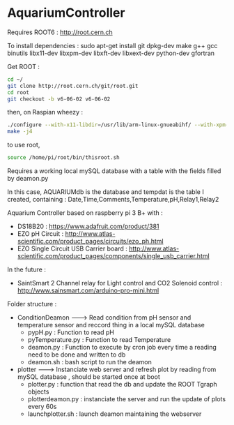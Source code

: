 # AquariumController

Requires ROOT6 : http://root.cern.ch 

To install dependencies : 
sudo apt-get install git dpkg-dev make g++ gcc binutils libx11-dev libxpm-dev libxft-dev libxext-dev python-dev gfortran

Get ROOT : 
```bash
cd ~/
git clone http://root.cern.ch/git/root.git
cd root
git checkout -b v6-06-02 v6-06-02
```

then, on Raspian wheezy : 
```bash
./configure --with-x11-libdir=/usr/lib/arm-linux-gnueabihf/ --with-xpm-libdir=/usr/lib/arm-linux-gnueabihf/ --with-xft-libdir=/usr/lib/arm-linux-gnueabihf/ --with-xext-libdir=/usr/lib/arm-linux-gnueabihf/ --enable-http --enable-python
make -j4
```
to use root, 

```bash
source /home/pi/root/bin/thisroot.sh
```

Requires a working local mySQL database with a table with the fields filled by deamon.py

In this case, AQUARIUMdb is the database and tempdat is the table I created, containing : Date,Time,Comments,Temperature,pH,Relay1,Relay2


Aquarium Controller based on raspberry pi 3 B+ with : 
- DS18B20 : https://www.adafruit.com/product/381
- EZO pH Circuit : http://www.atlas-scientific.com/product_pages/circuits/ezo_ph.html 
- EZO Single Circuit USB Carrier board : http://www.atlas-scientific.com/product_pages/components/single_usb_carrier.html

In the future : 
  - SaintSmart 2 Channel relay for Light control and CO2 Solenoid control  : http://www.sainsmart.com/arduino-pro-mini.html
  
  
  Folder structure : 
  
  - ConditionDeamon
    ---> Read condition from pH sensor and temperature sensor and reccord thing in a local mySQL database 
    - pypH.py : Function to read pH
    - pyTemperature.py : Function to read Temperature 
    - deamon.py : Function to execute by cron job every time a reading need to be done and written to db
    - deamon.sh : bash script to run the deamon
  - plotter 
    ---> Instanciate web server and refresh plot by reading from mySQL database , should be started once at boot 
    - plotter.py : function that read the db and update the ROOT Tgraph objects 
    - plotterdeamon.py : instanciate the server and run the update of plots every 60s
    - launchplotter.sh : launch deamon maintaining the webserver
    
    
    

 

